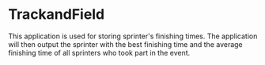 # TrackandField
This application is used for storing sprinter's finishing times. The application will then output the sprinter with the best finishing time and the average finishing time of all sprinters who took part in the event.
